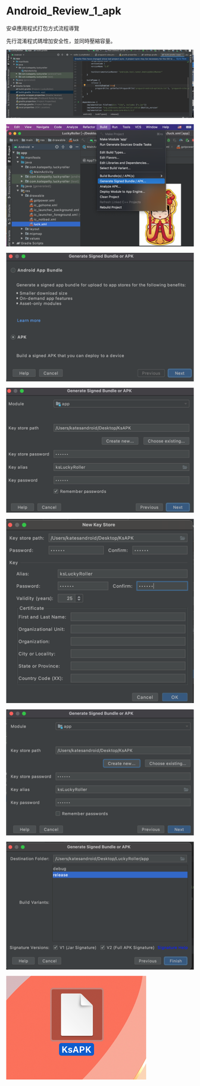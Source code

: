 # Android_Review_1_apk
安卓應用程式打包方式流程導覽

先行混淆程式碼增加安全性，並同時壓縮容量。

![](https://raw.githubusercontent.com/QueenieCplusplus/Android_Review_1_apk/main/Proguard.png)

![](https://raw.githubusercontent.com/QueenieCplusplus/Android_Review_1_apk/main/apk1.png)

![](https://raw.githubusercontent.com/QueenieCplusplus/Android_Review_1_apk/main/apk2.png)

![](https://raw.githubusercontent.com/QueenieCplusplus/Android_Review_1_apk/main/apk3.png)

![](https://raw.githubusercontent.com/QueenieCplusplus/Android_Review_1_apk/main/apk4.png)

![](https://raw.githubusercontent.com/QueenieCplusplus/Android_Review_1_apk/main/apk5.png)

![](https://raw.githubusercontent.com/QueenieCplusplus/Android_Review_1_apk/main/APK6.png)

![](https://raw.githubusercontent.com/QueenieCplusplus/Android_Review_1_apk/main/apk7.png)

